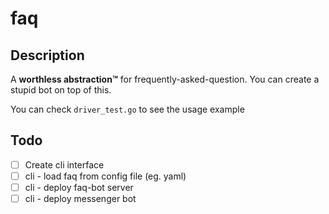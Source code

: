 # faq

## Description
A **worthless abstraction™** for frequently-asked-question. You can create a stupid bot on top of this.

You can check `driver_test.go` to see the usage example

## Todo
- [ ] Create cli interface
- [ ] cli - load faq from config file (eg. yaml)
- [ ] cli - deploy faq-bot server
- [ ] cli - deploy messenger bot
